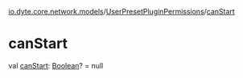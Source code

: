 [io.dyte.core.network.models](../index.md)/[UserPresetPluginPermissions](index.md)/[canStart](can-start.md)

# canStart


val [canStart](can-start.md): [Boolean](https://kotlinlang.org/api/latest/jvm/stdlib/kotlin/-boolean/index.html)? = null
